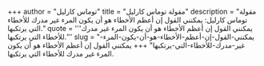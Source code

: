 +++
author = "توماس كارليل"
title = "مقولة توماس كارليل"
description = "مقولة توماس كارليل: يمكنني القول إن أعظم الأخطاء هو أن يكون المرء غير مدرك للأخطاء التي يرتكبها."
quote = '''يمكنني القول إن أعظم الأخطاء هو أن يكون المرء غير مدرك للأخطاء التي يرتكبها.''' 
slug = "يمكنني-القول-إن-أعظم-الأخطاء-هو-أن-يكون-المرء-غير-مدرك-للأخطاء-التي-يرتكبها"
+++
يمكنني القول إن أعظم الأخطاء هو أن يكون المرء غير مدرك للأخطاء التي يرتكبها.

